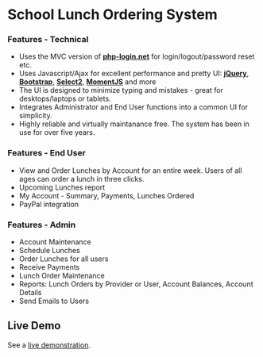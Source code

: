 School Lunch Ordering System
============================

### Features - Technical
* Uses the MVC version of **[php-login.net](http://www.php-login.net)** for login/logout/password reset etc.
* Uses Javascript/Ajax for excellent performance and pretty UI: **[jQuery]( http://jquery.com/)**, **[Bootstrap](http://getbootstrap.com/)**, **[Select2](http://ivaynberg.github.io/select2/)**, **[MomentJS](http://momentjs.com/)** and more
* The UI is designed to minimize typing and mistakes - great for desktops/laptops or tablets.
* Integrates Administrator and End User functions into a common UI for simplicity.
* Highly reliable and virtually maintanance free.  The system has been in use for over five years.

### Features - End User
* View and Order Lunches by Account for an entire week.  Users of all ages can order a lunch in three clicks.
* Upcoming Lunches report
* My Account - Summary, Payments, Lunches Ordered
* PayPal integration

### Features - Admin
* Account Maintenance
* Schedule Lunches
* Order Lunches for all users
* Receive Payments
* Lunch Order Maintenance
* Reports: Lunch Orders by Provider or User, Account Balances, Account Details
* Send Emails to Users

## Live Demo

See a [live demonstration](http://erictotten.info/orderlunches/).
